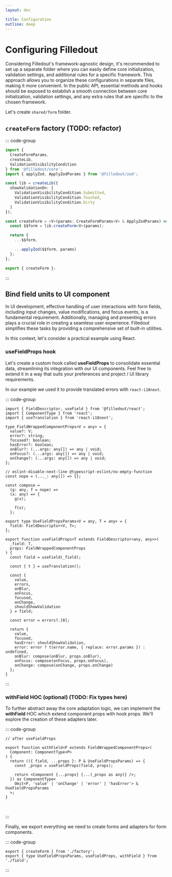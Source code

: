 ```yaml
---
layout: doc

title: Configuration
outline: deep
---
```


# Configuring Filledout

Considering Filledout's framework-agnostic design, it's recommended to set up a separate folder where you can easily define core initialization, validation settings, and additional rules for a specific framework. This approach allows you to organize these configurations in separate files, making it more convenient. In the public API, essential methods and hooks should be exposed to establish a smooth connection between core initialization, validation settings, and any extra rules that are specific to the chosen framework.

Let's create `shared/form` folder.

## `createForm` factory (TODO: refactor)

::: code-group

```ts [shared/form/factory.ts]
import {
  CreateFormParams,
  createLib,
  ValidationVisibilityCondition
} from '@filledout/core';
import { applyZod, ApplyZodParams } from '@filledout/zod';

const lib = createLib({
  showValidationOn: [
    ValidationVisibilityCondition.Submitted,
    ValidationVisibilityCondition.Touched,
    ValidationVisibilityCondition.Dirty
  ]
});

const createForm = <V>(params: CreateFormParams<V> & ApplyZodParams) => {
  const $$form = lib.createForm<V>(params);

  return {
    ...$$form,

    ...applyZod($$form, params)
  };
};

export { createForm };
```

:::

## Bind field units to UI component

In UI development, effective handling of user interactions with form fields, including input changes, value modifications, and focus events, is a fundamental requirement. Additionally, managing and presenting errors plays a crucial role in creating a seamless user experience. Filledout simplifies these tasks by providing a comprehensive set of built-in utilities.

In this context, let's consider a practical example using React.

### useFieldProps hook

Let's create a custom hook called **useFieldProps** to consolidate essential data, streamlining its integration with our UI components. Feel free to extend it in a way that suits your preferences and project / UI library requirements.

In our example we used it to provide translated errors with `react-i18next`.

::: code-group

```tsx [shared/form/field.tsx]
import { FieldDescriptor, useField } from '@filledout/react';
import { ComponentType } from 'react';
import { useTranslation } from 'react-i18next';

type FieldWrappedComponentProps<V = any> = {
  value?: V;
  error?: string;
  focused?: boolean;
  hasError?: boolean;
  onBlur?: (...args: any[]) => any | void;
  onFocus?: (...args: any[]) => any | void;
  onChange?: (...args: any[]) => any | void;
};

// eslint-disable-next-line @typescript-eslint/no-empty-function
const nope = (..._: any[]) => {};

const compose =
  (g: any, f = nope) =>
  (x: any) => {
    g(x);

    f(x);
  };

export type UseFieldPropsParams<V = any, T = any> = {
  field: FieldDescriptor<V, T>;
};

export function useFieldProps<T extends FieldDescriptor<any, any>>(
  _field: T,
  props: FieldWrappedComponentProps
) {
  const field = useField(_field);

  const { t } = useTranslation();

  const {
    value,
    errors,
    onBlur,
    onFocus,
    focused,
    onChange,
    shouldShowValidation
  } = field;

  const error = errors?.[0];

  return {
    value,
    focused,
    hasError: shouldShowValidation,
    error: error ? t(error.name, { replace: error.params }) : undefined,
    onBlur: compose(onBlur, props.onBlur),
    onFocus: compose(onFocus, props.onFocus),
    onChange: compose(onChange, props.onChange)
  };
}
```

:::

### withField HOC (optional) (TODO: Fix types here)

To further abstract away the core adaptation logic, we can implement the **withField** HOC which extend component props with hook props. We'll explore the creation of these adapters later.


::: code-group

```tsx [shared/form/field.tsx]
// after useFieldProps

export function withField<P extends FieldWrappedComponentProps>(
  Component: ComponentType<P>
) {
  return (({ field, ...props }: P & UseFieldPropsParams) => {
    const _props = useFieldProps(field, props);

    return <Component {...props} {...(_props as any)} />;
  }) as ComponentType<
    Omit<P, 'value' | 'onChange' | 'error' | 'hasError'> & UseFieldPropsParams
  >;
}
```

<br />

:::

Finally, we export everything we need to create forms and adapters for form components.

::: code-group

```tsx [shared/form/index.ts]
export { createForm } from './factory';
export { type UseFieldPropsParams, useFieldProps, withField } from './field';
```

:::
